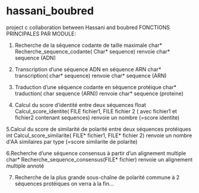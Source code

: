 # hassani_boubred
project c collaboration between Hassani and boubred
FONCTIONS PRINCIPALES PAR MODULE:

1. Recherche de la séquence codante de taille maximale
char* Recherche_sequence_codante( Char* sequence) renvoie char* sequence (ADN)

2. Transcription d’une séquence ADN en séquence ARN
char* transcription( char* sequence) renvoie char* sequence (ARN)

3. Traduction d’une séquence codante en séquence protéique 
char* traduction( char sequence (ARN)) renvoie char* sequence (proteine)

4. Calcul du score d’identité entre deux séquences
float Calcul_score_identite( FILE fichier1, FILE fichier 2 ( avec fichier1 et fichier2 contenant sequences) renvoie un nombre (=score identite)

5.Calcul du score de similarité de polarité entre deux séquences protéiques
int Calcul_score_similarite( FILE* fichier1, FILE* fichier 2) renvoie un nombre d'AA similaires par type (=score similarite de polarite)

6.Recherche d’une séquence consensus à partir d’un alignement multiple
char* Recherche_sequence_consensus(FILE* fichier) renvoie un alignement multiple annoté

7.  Recherche de la plus grande sous-chaîne de polarité commune à 2 séquences protéiques
on verra à la fin...
